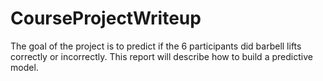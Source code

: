 # CourseProjectWriteup
The goal of the project is to predict if the 6 participants did barbell lifts correctly or incorrectly. 
This report will describe how to build a predictive model.
